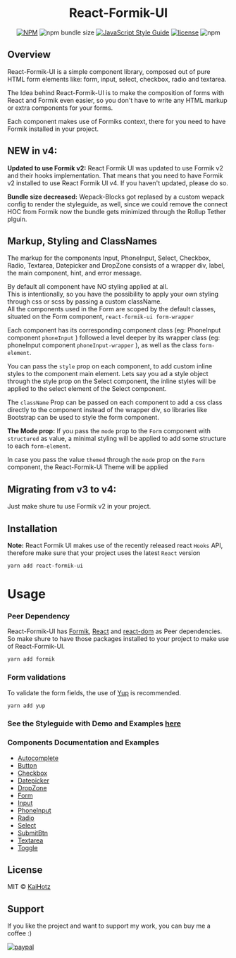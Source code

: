 <h1 align="center">React-Formik-UI</h1>

<div align="center">

[![NPM](https://img.shields.io/npm/v/react-formik-ui.svg)](https://www.npmjs.com/package/react-formik-ui)
![npm bundle size](https://img.shields.io/bundlephobia/minzip/react-formik-ui)
[![JavaScript Style Guide](https://img.shields.io/badge/code_style-Airbnb-brightgreen.svg)](https://github.com/airbnb/javascript)
[![license](https://img.shields.io/badge/license-MIT-green.svg)](https://github.com/KaiHotz/react-formik-ui/blob/master/LICENSE)
![npm](https://img.shields.io/npm/dw/react-formik-ui)

</div>

## Overview

React-Formik-UI is a simple component library, composed out of pure HTML form elements like:
form, input, select, checkbox, radio and textarea.

The Idea behind React-Formik-UI is to make the composition of forms with React and Formik even easier,
so you don't have to write any HTML markup or extra components for your forms.

Each component makes use of Formiks context, there for you need to have Formik installed in your project.

## NEW in v4:

**Updated to use Formik v2:** React Formik UI was updated to use Formik v2  and their hooks implementation.
That means that you need to have Formik v2 installed to use React Formik UI v4. If you haven't updated, please do so.

**Bundle size decreased:** Wepack-Blocks got replased by a custom wepack config to render the styleguide, as well, since we could remove the connect HOC from Formik now the bundle gets minimized through the Rollup Tether plguin.


## Markup, Styling and ClassNames

The markup for the components Input, PhoneInput, Select, Checkbox, Radio, Textarea, Datepicker and DropZone consists of a wrapper div, label, the main component, hint, and error message.

By default all component have NO styling applied at all.</br>
This is intentionally, so you have the possibility to apply your own styling through css or scss by passing a custom className.</br>
All the components used in the Form are scoped by the default classes, situated on the Form component, `react-formik-ui form-wrapper`

Each component has its corresponding component class (eg: PhoneInput component  `phoneInput` ) followed a level deeper by its wrapper class (eg: phoneInput component  `phoneInput-wrapper` ), as well as the class `form-element`.</br>

You can pass the `style` prop on each component, to add custom inline styles to the component main element. Lets say you ad a style object through the style prop on the Select component, the inline styles will be applied to the select element of the Select component.

The `className` Prop can be passed on each component to add a css class directly to the component instead of the wrapper div, so libraries like Bootstrap can be used to style the form component.

**The Mode prop:** If you pass the `mode` prop to the `Form` component with `structured` as value, a minimal styling will be applied to add some structure to each `form-element`.

In case you pass the value `themed` through the `mode` prop on the `Form` component, the React-Formik-Ui Theme will be applied

## Migrating from v3 to v4:

Just make shure tu use Formik v2 in your project.

## Installation

**Note:** React Formik UI makes use of the recently released react `Hooks` API, therefore make sure that your project uses the latest `React` version

```sh
yarn add react-formik-ui
```

# Usage

### Peer Dependency

React-Formik-UI has [Formik](https://github.com/jaredpalmer/formik), [React](https://reactjs.org/) and [react-dom](https://www.npmjs.com/package/react-dom) as Peer dependencies.</br>
So make shure to have those packages installed to your project to make use of React-Formik-UI.</br>

```sh
yarn add formik
```

### Form validations

To validate the form fields, the use of [Yup](https://github.com/jquense/yup) is recommended.

```sh
yarn add yup
```

### See the Styleguide with Demo and Examples [here](https://kaihotz.github.io/react-formik-ui/)

### Components Documentation and Examples

- [Autocomplete](https://kaihotz.github.io/react-formik-ui/#autocomplete)
- [Button](https://kaihotz.github.io/react-formik-ui/#button)
- [Checkbox](https://kaihotz.github.io/react-formik-ui/#checkbox)
- [Datepicker](https://kaihotz.github.io/react-formik-ui/#datepicker)
- [DropZone](https://kaihotz.github.io/react-formik-ui/#dropzone)
- [Form](https://kaihotz.github.io/react-formik-ui/#form)
- [Input](https://kaihotz.github.io/react-formik-ui/#input)
- [PhoneInput](https://kaihotz.github.io/react-formik-ui/#phoneinput)
- [Radio](https://kaihotz.github.io/react-formik-ui/#radio)
- [Select](https://kaihotz.github.io/react-formik-ui/#select)
- [SubmitBtn](https://kaihotz.github.io/react-formik-ui/#submitbtn)
- [Textarea](https://kaihotz.github.io/react-formik-ui/#textarea)
- [Toggle](https://kaihotz.github.io/react-formik-ui/#toggle)

## License

MIT © [KaiHotz](https://github.com/KaiHotz)

## Support

If you like the project and want to support my work, you can buy me a coffee :)

[![paypal](https://img.shields.io/badge/donate-paypal-blue.svg)](https://paypal.me/kaihotz)
